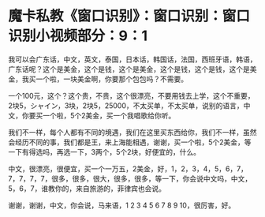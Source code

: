 # 魔卡私教《窗口识别》：窗口识别：窗口识别小视频部分：9：1

我可以会广东话，中文，英文，泰国，日本话，韩国话，法国，西班牙语，韩语，广东话呢？这个是美金，这个是钱，这个是美金，这个是钱，这个是钱，这个是美金，我买一个啦，一块美金啊，你要那个包包吗？不需要。

一个100元，这个？这个贵，不贵，这个很漂亮，不要用钱去上学，这个不重要，2块5，シャイン，3块，2块5，25000，不太买单，不太买单，说别的语言，中文，你要买一个啦，5个2美金，买一个我唱歌给你听。

我们不一样，每个人都有不同的境遇，我们在这里买东西给你，我们不一样，虽然会经历不同的事，我们都是王，来上海能相遇，谢谢，买一个啦，5个2美金，等一下有得选吗，再选一下，3两个，5个2块，好便宜的，什么。

中文，很漂亮，很便宜，买一个一万五，2美金，好，1，2，3，4，5，6，7，7，7，7，7，很多，很多，很大，很多，很多，等一下，你会说中文吗，中文，5，6，7，谁教你的，来自旅游的，菲律宾也会说。

谢谢，谢谢，中文，你会说，马来语，1 2 3 4 5 6 7 8 9 10，很厉害，好。